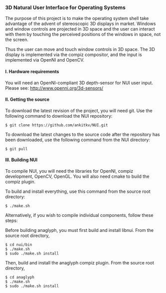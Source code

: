 ### 3D Natural User Interface for Operating Systems

The purpose of this project is to make the operating system shell take advantage of the advent of stereoscopic 3D displays in market. Windows and window controls are projected in 3D space and the user can interact with them by touching the perceived positions of the windows in space, not the screen.

Thus the user can move and touch window controls in 3D space. The 3D display is implemented via the compiz compositor, and the input is implemented via OpenNI and OpenCV.


#### I. Hardware requirements

You will need an OpenNI-compliant 3D depth-sensor for NUI user input.
Please see: http://www.openni.org/3d-sensors/


#### II. Getting the source

To download the latest revision of the project, you will need git. Use the following command to download the NUI repository:

```
$ git clone https://github.com/ankitkv/NUI.git
```

To download the latest changes to the source code after the repository has been downloaded, use the following command from the NUI directory:

```
$ git pull
```


#### III. Building NUI

To compile NUI, you will need the libraries for OpenNI, compiz development, OpenCV, OpenGL. You will also need cmake to build the compiz plugin.

To build and install everything, use this command from the source root directory:

```
$ ./make.sh
```

Alternatively, if you wish to compile individual components, follow these steps:

Before building anaglyph, you must first build and install libnui.
From the source root directory,

```
$ cd nui/bin
$ ./make.sh
$ sudo ./make.sh install
```

Then, build and install the anaglyph compiz plugin.
From the source root directory,

```
$ cd anaglyph
$ ./make.sh
$ sudo ./make.sh install
```
